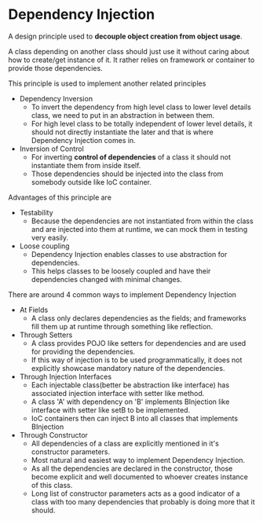 # Dependency Injection
A design principle used to **decouple object creation from object usage**.

A class depending on another class should just use it without caring about how to create/get instance of it.
It rather relies on framework or container to provide those dependencies. 

This principle is used to implement another related principles
* Dependency Inversion
  * To invert the dependency from high level class to lower level details class, we need to put in an abstraction in between them. 
  * For high level class to be totally independent of lower level details, it should not directly instantiate the later and that is where Dependency Injection comes in.
* Inversion of Control
  * For inverting **control of dependencies** of a class it should not instantiate them from inside itself.
  * Those dependencies should be injected into the class from somebody outside like IoC container.
  
Advantages of this principle are
* Testability
  * Because the dependencies are not instantiated from within the class and are injected into them at runtime, 
  we can mock them in testing very easily.
* Loose coupling
  * Dependency Injection enables classes to use abstraction for dependencies.
  * This helps classes to be loosely coupled and have their dependencies changed with minimal changes.
  
There are around 4 common ways to implement Dependency Injection
* At Fields
  * A class only declares dependencies as the fields; and frameworks fill them up at runtime through something like reflection.
* Through Setters
  * A class provides POJO like setters for dependencies and are used for providing the dependencies.
  * If this way of injection is to be used programmatically, it does not explicitly showcase mandatory nature of the dependencies.
* Through Injection Interfaces
  * Each injectable class(better be abstraction like interface) has associated injection interface with setter like method.
  * A class 'A' with dependency on 'B' implements BInjection like interface with setter like setB to be implemented.
  * IoC containers then can inject B into all classes that implements BInjection
* Through Constructor
  * All dependencies of a class are explicitly mentioned in it's constructor parameters.
  * Most natural and easiest way to implement Dependency Injection.
  * As all the dependencies are declared in the constructor, those become explicit and well documented to whoever creates instance of this class.
  * Long list of constructor parameters acts as a good indicator of a class with too many dependencies that probably is doing more that it should.

